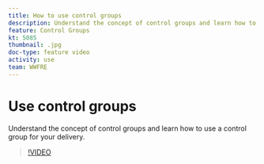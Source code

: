 ```yaml
---
title: How to use control groups
description: Understand the concept of control groups and learn how to use a control group for your delivery.
feature: Control Groups
kt: 5085
thumbnail: .jpg
doc-type: feature video
activity: use
team: WWFRE
---
```


# Use control groups

Understand the concept of control groups and learn how to use a control group for your delivery.

>[!VIDEO](https://video.tv.adobe.com/v/330955?quality=12)
